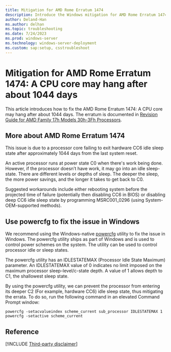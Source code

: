 ```yaml
---
title: Mitigation for AMD Rome Erratum 1474
description: Introduce the Windows mitigation for AMD Rome Erratum 1474.
author: Deland-Han
ms.author: delhan
ms.topic: troubleshooting
ms.date: 7/24/2023
ms.prod: windows-server
ms.technology: windows-server-deployment
ms.custom: sap:setup, csstroubleshoot
---
```

# Mitigation for AMD Rome Erratum 1474: A CPU core may hang after about 1044 days

This article introduces how to fix the AMD Rome Erratum 1474: A CPU core may hang after about 1044 days. The erratum is documented in [Revision Guide for AMD Family 17h Models 30h-3Fh Processors](https://www.amd.com/system/files/TechDocs/56323-PUB_1.01.pdf).

## More about AMD Rome Erratum 1474

This issue is due to a processor core failing to exit hardware CC6 idle sleep state after approximately 1044 days from the last system reset.

An active processor runs at power state C0 when there's work being done. However, if the processor doesn’t have work, it may go into an idle sleep-state. There are different levels or depths of sleep. The deeper the sleep, the more power savings, and the longer it takes to get back to C0.

Suggested workarounds include either rebooting system before the projected time of failure (potentially then disabling CC6 in BIOS) or disabling deep CC6 idle sleep state by programming MSRC001_0296 (using System-OEM-supported methods).

## Use powercfg to fix the issue in Windows

We recommend using the Windows-native [powercfg](/windows-hardware/design/device-experiences/powercfg-command-line-options) utility to fix the issue in Windows. The powercfg utility ships as part of Windows and is used to control power schemes on the system. The utility can be used to control processor idle or sleep states.

The powercfg utility has an IDLESTATEMAX (Processor Idle State Maximum) parameter. An IDLESTATEMAX value of 0 indicates no limit imposed on the maximum processor sleep-level/c-state depth. A value of 1 allows depth to C1, the shallowest sleep state.

By using the powercfg utility, we can prevent the processor from entering its deeper C2 (For example, hardware CC6) idle sleep state, thus mitigating the errata. To do so, run the following command in an elevated Command Prompt window:

```console
powercfg -setacvalueindex scheme_current sub_processor IDLESTATEMAX 1
powercfg -setactive scheme_current
```

## Reference

[!INCLUDE [Third-party disclaimer](../../includes/third-party-disclaimer.md)]
